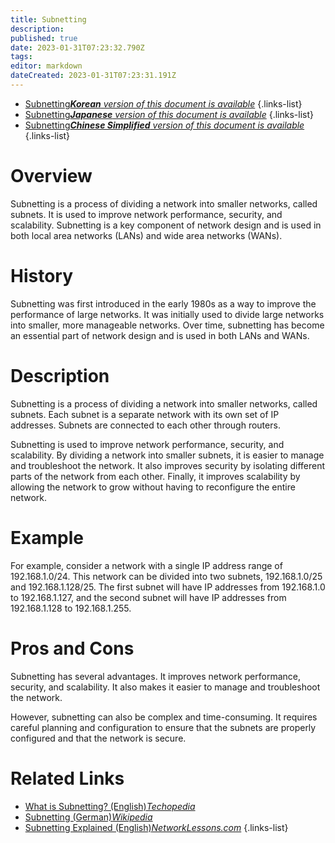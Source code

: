 ```yaml
---
title: Subnetting
description: 
published: true
date: 2023-01-31T07:23:32.790Z
tags: 
editor: markdown
dateCreated: 2023-01-31T07:23:31.191Z
---
```


- [Subnetting***Korean** version of this document is available*](/ko/Knowledge-base/Dictionary/subnetting)
{.links-list}
- [Subnetting***Japanese** version of this document is available*](/ja/Knowledge-base/Dictionary/subnetting)
{.links-list}
- [Subnetting***Chinese Simplified** version of this document is available*](/zh/Knowledge-base/Dictionary/subnetting)
{.links-list}


# Overview
Subnetting is a process of dividing a network into smaller networks, called subnets. It is used to improve network performance, security, and scalability. Subnetting is a key component of network design and is used in both local area networks (LANs) and wide area networks (WANs).

# History
Subnetting was first introduced in the early 1980s as a way to improve the performance of large networks. It was initially used to divide large networks into smaller, more manageable networks. Over time, subnetting has become an essential part of network design and is used in both LANs and WANs.

# Description
Subnetting is a process of dividing a network into smaller networks, called subnets. Each subnet is a separate network with its own set of IP addresses. Subnets are connected to each other through routers.

Subnetting is used to improve network performance, security, and scalability. By dividing a network into smaller subnets, it is easier to manage and troubleshoot the network. It also improves security by isolating different parts of the network from each other. Finally, it improves scalability by allowing the network to grow without having to reconfigure the entire network.

# Example
For example, consider a network with a single IP address range of 192.168.1.0/24. This network can be divided into two subnets, 192.168.1.0/25 and 192.168.1.128/25. The first subnet will have IP addresses from 192.168.1.0 to 192.168.1.127, and the second subnet will have IP addresses from 192.168.1.128 to 192.168.1.255.

# Pros and Cons
Subnetting has several advantages. It improves network performance, security, and scalability. It also makes it easier to manage and troubleshoot the network.

However, subnetting can also be complex and time-consuming. It requires careful planning and configuration to ensure that the subnets are properly configured and that the network is secure.

# Related Links
- [What is Subnetting? (English)*Techopedia*](https://www.techopedia.com/definition/25597/subnetting)
- [Subnetting (German)*Wikipedia*](https://de.wikipedia.org/wiki/Subnetting)
- [Subnetting Explained (English)*NetworkLessons.com*](https://networklessons.com/subnetting/subnetting-explained)
{.links-list}